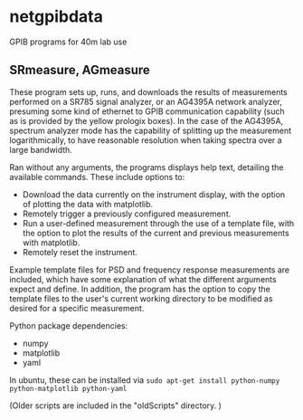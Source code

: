netgpibdata
===========

GPIB programs for 40m lab use

SRmeasure, AGmeasure
---------
These program sets up, runs, and downloads the results of measurements performed on a SR785 signal analyzer, or an AG4395A network analyzer, presuming some kind of ethernet to GPIB communication capability (such as is provided by the yellow prologix boxes). In the case of the AG4395A, spectrum analyzer mode has the capability of splitting up the measurement logarithmically, to have reasonable resolution when taking spectra over a large bandwidth. 

Ran without any arguments, the programs displays help text, detailing the available commands. These include options to:

- Download the data currently on the instrument display, with the option of plotting the data with matplotlib.
- Remotely trigger a previously configured measurement.
- Run a user-defined measurement through the use of a template file, with the option to plot the results of the current and previous measurements with matplotlib. 
- Remotely reset the instrument.

Example template files for PSD and frequency response measurements are included, which have some explanation of what the different arguments expect and define. In addition, the program has the option to copy the template files to the user's current working directory to be modified as desired for a specific measurement. 

Python package dependencies:
- numpy
- matplotlib
- yaml 

In ubuntu, these can be installed via `sudo apt-get install python-numpy python-matplotlib python-yaml`

(Older scripts are included in the "oldScripts" directory. )



